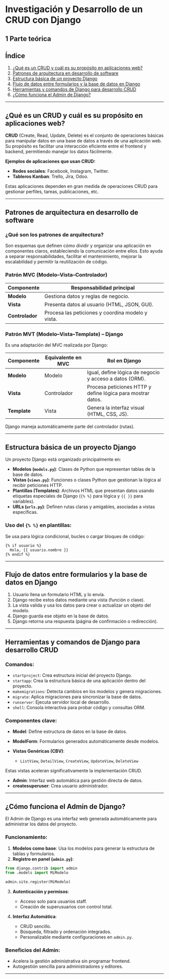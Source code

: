 # Investigación y Desarrollo de un CRUD con Django

## 1 Parte teórica

## Índice

1. [¿Qué es un CRUD y cuál es su propósito en aplicaciones web?](#qué-es-un-crud-y-cuál-es-su-propósito-en-aplicaciones-web)
2. [Patrones de arquitectura en desarrollo de software](#patrones-de-arquitectura-en-desarrollo-de-software)
3. [Estructura básica de un proyecto Django](#estructura-básica-de-un-proyecto-django)
4. [Flujo de datos entre formularios y la base de datos en Django](#flujo-de-datos-entre-formularios-y-la-base-de-datos-en-django)
5. [Herramientas y comandos de Django para desarrollo CRUD](#herramientas-y-comandos-de-django-para-desarrollo-crud)
6. [¿Cómo funciona el Admin de Django?](#cómo-funciona-el-admin-de-django)

---

## ¿Qué es un CRUD y cuál es su propósito en aplicaciones web?

**CRUD** (Create, Read, Update, Delete) es el conjunto de operaciones básicas para manipular datos en una base de datos a través de una aplicación web. Su propósito es facilitar una interacción eficiente entre el frontend y backend, permitiendo manejar los datos fácilmente.

**Ejemplos de aplicaciones que usan CRUD:**

* **Redes sociales**: Facebook, Instagram, Twitter.
* **Tableros Kanban**: Trello, Jira, Odoo.

Estas aplicaciones dependen en gran medida de operaciones CRUD para gestionar perfiles, tareas, publicaciones, etc.

---

## Patrones de arquitectura en desarrollo de software

### ¿Qué son los patrones de arquitectura?

Son esquemas que definen cómo dividir y organizar una aplicación en componentes claros, estableciendo la comunicación entre ellos. Esto ayuda a separar responsabilidades, facilitar el mantenimiento, mejorar la escalabilidad y permitir la reutilización de código.

### Patrón MVC (Modelo–Vista–Controlador)

| Componente      | Responsabilidad principal                         |
| --------------- | ------------------------------------------------- |
| **Modelo**      | Gestiona datos y reglas de negocio.               |
| **Vista**       | Presenta datos al usuario (HTML, JSON, GUI).      |
| **Controlador** | Procesa las peticiones y coordina modelo y vista. |

### Patrón MVT (Modelo–Vista–Template) – Django

Es una adaptación del MVC realizada por Django:

| Componente   | Equivalente en MVC | Rol en Django                                               |
| ------------ | ------------------ | ----------------------------------------------------------- |
| **Modelo**   | Modelo             | Igual, define lógica de negocio y acceso a datos (ORM).     |
| **Vista**    | Controlador        | Procesa peticiones HTTP y define lógica para mostrar datos. |
| **Template** | Vista              | Genera la interfaz visual (HTML, CSS, JS).                  |

Django maneja automáticamente parte del controlador (rutas).

---

## Estructura básica de un proyecto Django

Un proyecto Django está organizado principalmente en:

* **Modelos (`models.py`)**: Clases de Python que representan tablas de la base de datos.
* **Vistas (`views.py`)**: Funciones o clases Python que gestionan la lógica al recibir peticiones HTTP.
* **Plantillas (Templates)**: Archivos HTML que presentan datos usando etiquetas especiales de Django (`{% %}` para lógica y `{{ }}` para variables).
* **URLs (`urls.py`)**: Definen rutas claras y amigables, asociadas a vistas específicas.

### Uso del `{% %}` en plantillas:

Se usa para lógica condicional, bucles o cargar bloques de código:

```django
{% if usuario %}
  Hola, {{ usuario.nombre }}
{% endif %}
```

---

## Flujo de datos entre formularios y la base de datos en Django

1. Usuario llena un formulario HTML y lo envía.
2. Django recibe estos datos mediante una vista (función o clase).
3. La vista valida y usa los datos para crear o actualizar un objeto del modelo.
4. Django guarda ese objeto en la base de datos.
5. Django retorna una respuesta (página de confirmación o redirección).

---

## Herramientas y comandos de Django para desarrollo CRUD

### Comandos:

* `startproject`: Crea estructura inicial del proyecto Django.
* `startapp`: Crea la estructura básica de una aplicación dentro del proyecto.
* `makemigrations`: Detecta cambios en los modelos y genera migraciones.
* `migrate`: Aplica migraciones para sincronizar la base de datos.
* `runserver`: Ejecuta servidor local de desarrollo.
* `shell`: Consola interactiva para probar código y consultas ORM.

### Componentes clave:

* **Model**: Define estructura de datos en la base de datos.
* **ModelForm**: Formularios generados automáticamente desde modelos.
* **Vistas Genéricas (CBV)**:

  * `ListView`, `DetailView`, `CreateView`, `UpdateView`, `DeleteView`

Estas vistas aceleran significativamente la implementación CRUD.

* **Admin**: Interfaz web automática para gestión directa de datos.
* **createsuperuser**: Crea usuario administrador.

---

## ¿Cómo funciona el Admin de Django?

El Admin de Django es una interfaz web generada automáticamente para administrar los datos del proyecto.

### Funcionamiento:

1. **Modelos como base**: Usa los modelos para generar la estructura de tablas y formularios.
2. **Registro en panel (`admin.py`)**:

```python
from django.contrib import admin
from .models import MiModelo

admin.site.register(MiModelo)
```

3. **Autenticación y permisos**:

   * Acceso solo para usuarios staff.
   * Creación de superusuarios con control total.

4. **Interfaz Automática**:

   * CRUD sencillo.
   * Búsqueda, filtrado y ordenación integrados.
   * Personalizable mediante configuraciones en `admin.py`.

### Beneficios del Admin:

* Acelera la gestión administrativa sin programar frontend.
* Autogestión sencilla para administradores y editores.

---

